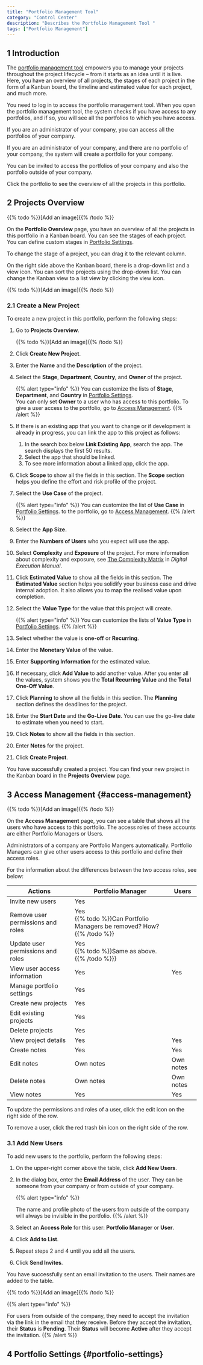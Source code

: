 ```yaml
---
title: "Portfolio Management Tool"
category: "Control Center"
description: "Describes the Portfolio Management Tool "
tags: ["Portfolio Management"]
---
```


## 1 Introduction

The [portfolio management tool](https://portfolio.mendix.com) empowers you to manage your projects throughout the project lifecycle – from it starts as an idea until it is live. Here, you have an overview of all projects, the stages of each project in the form of a Kanban board, the timeline and estimated value for each project, and much more.

You need to log in to access the portfolio management tool. When you open the portfolio management tool, the system checks if you have access to any portfolios, and if so, you will see all the portfolios to which you have access.

If you are an administrator of your company, you can access all the portfolios of your company.

If you are an administrator of your company, and there are no portfolio of your company, the system will create a portfolio for your company.

You can be invited to access the portfolios of your company and also the portfolio outside of your company.

Click the portfolio to see the overview of all the projects in this portfolio.

## 2 Projects Overview

{{% todo %}}[Add an image]{{% /todo %}}

On the **Portfolio Overview** page, you have an overview of all the projects in this portfolio in a Kanban board. You can see the stages of each project. You can define custom stages in [Portfolio Settings](portfolio-settings).

To change the stage of a project, you can drag it to the relevant column.

On the right side above the Kanban board, there is a drop-down list and a view icon. You can sort the projects using the drop-down list. You can change the Kanban view to a list view by clicking the view icon.

{{% todo %}}[Add an image]{{% /todo %}}

### 2.1 Create a New Project

To create a new project in this portfolio, perform the following steps:

1. Go to **Projects Overview**.

   {{% todo %}}[Add an image]{{% /todo %}}

2. Click **Create New Project**.

3. Enter the **Name** and the **Description** of the project.

4.  Select the **Stage**, **Department**, **Country**, and **Owner** of the project.

    {{% alert type="info" %}}
    You can customize the lists of **Stage**, **Department**, and **Country** in [Portfolio Settings](#portfolio-settings).<br/>You can only set **Owner** to a user who has access to this portfolio. To give a user access to the portfolio, go to [Access Management](#access-management).
    {{% /alert %}}

5.  If there is an existing app that you want to change or if development is already in progress, you can link the app to this project as follows:
    1. In the search box below **Link Existing App**, search the app. The search displays the first 50 results.
    2. Select the app that should be linked.
    3. To see more information about a linked app, click the app.   
    
6. Click **Scope** to show all the fields in this section. The **Scope** section helps you define the effort and risk profile of the project.

7.  Select the **Use Case** of the project.

    {{% alert type="info" %}}
    You can customize the list of **Use Case** in [Portfolio Settings](#portfolio-settings). to the portfolio, go to [Access Management](#access-management).
    {{% /alert %}}

8. Select the **App Size.**

9. Enter the **Numbers of Users** who you expect will use the app.

10. Select **Complexity** and **Exposure** of the project. For more information about complexity and exposure, see [The Complexity Matrix](https://www.mendix.com/resources/digital-execution-manual/) in *Digital Execution Manual*.

11. Click **Estimated Value** to show all the fields in this section. The **Estimated Value** section helps you solidify your business case and drive internal adoption. It also allows you to map the realised value upon completion.

12. Select the **Value Type** for the value that this project will create.

    {{% alert type="info" %}}
    You can customize the lists of **Value Type** in [Portfolio Settings](#portfolio-settings).
    {{% /alert %}}
    
13. Select whether the value is **one-off** or **Recurring**.    
14. Enter the **Monetary Value** of the value.
15. Enter **Supporting Information** for the estimated value.
16. If necessary, click **Add Value** to add another value. After you enter all the values, system shows you the **Total Recurring Value** and the **Total One-Off Value**.
17. Click **Planning** to show all the fields in this section. The **Planning** section defines the deadlines for the project. 
18. Enter the **Start Date** and the **Go-Live Date**. You can use the go-live date to estimate when you need to start.
19. Click **Notes** to show all the fields in this section.
20. Enter **Notes** for the project.
21. Click **Create Project**.

You have successfully created a project. You can find your new project in the Kanban board in the **Projects Overview** page.


## 3 Access Management {#access-management}

{{% todo %}}[Add an image]{{% /todo %}}

On the **Access Management** page, you can see a table that shows all the users who have access to this portfolio. The access roles of these accounts are either Portfolio Managers or Users. 

Administrators of a company are Portfolio Mangers automatically. Portfolio Managers can give other users access to this portfolio and define their access roles. 

For the information about the differences between the two access roles, see below:

| Actions                           | Portfolio Manager                                            | Users     |
| --------------------------------- | ------------------------------------------------------------ | --------- |
| Invite new users                  | Yes                                                          |           |
| Remove user permissions and roles | Yes<br /> {{% todo %}}Can Portfolio Managers be removed? How?{{% /todo %}} |           |
| Update user permissions and roles | Yes<br /> {{% todo %}}Same as above.{{% /todo %}}}           |           |
| View user access information      | Yes                                                          | Yes       |
| Manage portfolio settings         | Yes                                                          |           |
| Create new projects               | Yes                                                          |           |
| Edit existing projects            | Yes                                                          |           |
| Delete projects                   | Yes                                                          |           |
| View project details              | Yes                                                          | Yes       |
| Create notes                      | Yes                                                          | Yes       |
| Edit notes                        | Own notes                                                    | Own notes |
| Delete notes                      | Own notes                                                    | Own notes |
| View notes                        | Yes                                                          | Yes       |

To update the permissions and roles of a user, click the edit icon on the right side of the row.

To remove a user, click the red trash bin icon on the right side of the row.

### 3.1 Add New Users

To add new users to the portfolio, perform the following steps:

1. On the upper-right corner above the table, click **Add New Users**.

2. In the dialog box, enter the **Email Address** of the user. They can be someone from your company or from outside of your company.

   {{% alert type="info" %}}

   The name and profile photo of the users from outside of the company will always be invisible in the portfolio.
   {{% /alert %}}

3. Select an **Access Role** for this user: **Portfolio Manager** or **User**.

4. Click **Add to List**.

5. Repeat steps 2 and 4 until you add all the users.

6. Click **Send Invites**.

You have successfully sent an email invitation to the users. Their names are added to the table.

{{% todo %}}[Add an image]{{% /todo %}}

{{% alert type="info" %}}

For users from outside of the company, they need to accept the invitation via the link in the email that they receive. Before they accept the invitation, their **Status** is **Pending**. Their **Status** will become **Active** after they accept the invitation.
{{% /alert %}}

## 4 Portfolio Settings {#portfolio-settings}